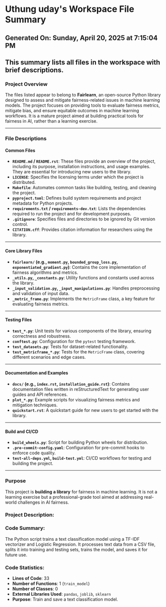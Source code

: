 # Uthung uday's Workspace File Summary
## Generated On: Sunday, April 20, 2025 at 7:15:04 PM
This summary lists all files in the workspace with brief descriptions.
---
### Project Overview
The files listed appear to belong to **Fairlearn**, an open-source Python library designed to assess and mitigate fairness-related issues in machine learning models. The project focuses on providing tools to evaluate fairness metrics, mitigate bias, and ensure equitable outcomes in machine learning workflows. It is a mature project aimed at building practical tools for fairness in AI, rather than a learning exercise.

---

### File Descriptions

#### Common Files
- **`README.md` / `README.rst`**: These files provide an overview of the project, including its purpose, installation instructions, and usage examples. They are essential for introducing new users to the library.
- **`LICENSE`**: Specifies the licensing terms under which the project is distributed.
- **`Makefile`**: Automates common tasks like building, testing, and cleaning the project.
- **`pyproject.toml`**: Defines build system requirements and project metadata for Python projects.
- **`requirements.txt` / `requirements-dev.txt`**: Lists the dependencies required to run the project and for development purposes.
- **`.gitignore`**: Specifies files and directories to be ignored by Git version control.
- **`CITATION.cff`**: Provides citation information for researchers using the library.

---

#### Core Library Files
- **`fairlearn/` (e.g., `moment.py`, `bounded_group_loss.py`, `exponentiated_gradient.py`)**: Contains the core implementation of fairness algorithms and metrics.
- **`_utils.py`, `_constants.py`**: Utility functions and constants used across the library.
- **`_input_validation.py`, `_input_manipulations.py`**: Handles preprocessing and validation of input data.
- **`_metric_frame.py`**: Implements the `MetricFrame` class, a key feature for evaluating fairness metrics.

---

#### Testing Files
- **`test_*.py`**: Unit tests for various components of the library, ensuring correctness and robustness.
- **`conftest.py`**: Configuration for the `pytest` testing framework.
- **`test_datasets.py`**: Tests for dataset-related functionality.
- **`test_metricframe_*.py`**: Tests for the `MetricFrame` class, covering different scenarios and edge cases.

---

#### Documentation and Examples
- **`docs/` (e.g., `index.rst`, `installation_guide.rst`)**: Contains documentation files written in reStructuredText for generating user guides and API references.
- **`plot_*.py`**: Example scripts for visualizing fairness metrics and mitigation techniques.
- **`quickstart.rst`**: A quickstart guide for new users to get started with the library.

---

#### Build and CI/CD
- **`build_wheels.py`**: Script for building Python wheels for distribution.
- **`.pre-commit-config.yaml`**: Configuration for pre-commit hooks to enforce code quality.
- **`test-all-deps.yml`, `build-test.yml`**: CI/CD workflows for testing and building the project.

---

### Purpose
This project is **building a library** for fairness in machine learning. It is not a learning exercise but a professional-grade tool aimed at addressing real-world challenges in AI fairness. 
### Project Description:
 ### Code Summary:
The Python script trains a text classification model using a TF-IDF vectorizer and Logistic Regression. It processes text data from a CSV file, splits it into training and testing sets, trains the model, and saves it for future use.

### Code Statistics:
- **Lines of Code**: 33
- **Number of Functions**: 1 (`train_model`)
- **Number of Classes**: 0
- **External Libraries Used**: `pandas`, `joblib`, `sklearn`
- **Purpose**: Train and save a text classification model.
